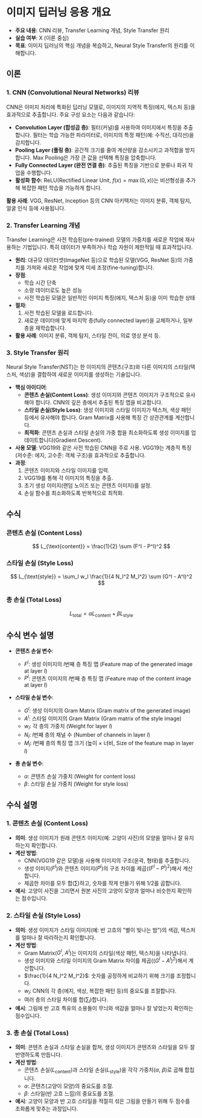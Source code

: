 # 이미지 딥러닝 응용 개요

- **주요 내용**: CNN 리뷰, Transfer Learning 개념, Style Transfer 원리
- **실습 여부**: X (이론 중심)
- **목표**: 이미지 딥러닝의 핵심 개념을 복습하고, Neural Style Transfer의 원리를 이해합니다.

## 이론

### 1. CNN (Convolutional Neural Networks) 리뷰
CNN은 이미지 처리에 특화된 딥러닝 모델로, 이미지의 지역적 특징(에지, 텍스처 등)을 효과적으로 추출합니다. 주요 구성 요소는 다음과 같습니다:
- **Convolution Layer (합성곱 층)**: 필터(커널)를 사용하여 이미지에서 특징을 추출합니다. 필터는 학습 가능한 파라미터로, 이미지의 특정 패턴(예: 수직선, 대각선)을 감지합니다.
- **Pooling Layer (풀링 층)**: 공간적 크기를 줄여 계산량을 감소시키고 과적합을 방지합니다. Max Pooling은 가장 큰 값을 선택해 특징을 압축합니다.
- **Fully Connected Layer (완전 연결 층)**: 추출된 특징을 기반으로 분류나 회귀 작업을 수행합니다.
- **활성화 함수**: ReLU(Rectified Linear Unit, $f(x) = \max(0, x)$)는 비선형성을 추가해 복잡한 패턴 학습을 가능하게 합니다.

**활용 사례**: VGG, ResNet, Inception 등의 CNN 아키텍처는 이미지 분류, 객체 탐지, 얼굴 인식 등에 사용됩니다.

### 2. Transfer Learning 개념
Transfer Learning은 사전 학습된(pre-trained) 모델의 가중치를 새로운 작업에 재사용하는 기법입니다. 특히 데이터가 부족하거나 학습 자원이 제한적일 때 효과적입니다.
- **원리**: 대규모 데이터셋(ImageNet 등)으로 학습된 모델(VGG, ResNet 등)의 가중치를 가져와 새로운 작업에 맞게 미세 조정(fine-tuning)합니다.
- **장점**:
  - 학습 시간 단축
  - 소량 데이터로도 높은 성능
  - 사전 학습된 모델은 일반적인 이미지 특징(에지, 텍스처 등)을 이미 학습한 상태
- **절차**:
  1. 사전 학습된 모델을 로드합니다.
  2. 새로운 데이터에 맞게 마지막 층(fully connected layer)을 교체하거나, 일부 층을 재학습합니다.
- **활용 사례**: 이미지 분류, 객체 탐지, 스타일 전이, 의료 영상 분석 등.

### 3. Style Transfer 원리
Neural Style Transfer(NST)는 한 이미지의 콘텐츠(구조)와 다른 이미지의 스타일(텍스처, 색상)을 결합하여 새로운 이미지를 생성하는 기술입니다.
- **핵심 아이디어**:
  - **콘텐츠 손실(Content Loss)**: 생성 이미지와 콘텐츠 이미지가 구조적으로 유사해야 합니다. CNN의 깊은 층에서 추출된 특징 맵을 비교합니다.
  - **스타일 손실(Style Loss)**: 생성 이미지와 스타일 이미지가 텍스처, 색상 패턴 등에서 유사해야 합니다. Gram Matrix를 사용해 특징 간 상관관계를 계산합니다.
  - **최적화**: 콘텐츠 손실과 스타일 손실의 가중 합을 최소화하도록 생성 이미지를 업데이트합니다(Gradient Descent).
- **사용 모델**: VGG19와 같은 사전 학습된 CNN을 주로 사용. VGG19는 계층적 특징(저수준: 에지, 고수준: 객체 구조)을 효과적으로 추출합니다.
- **과정**:
  1. 콘텐츠 이미지와 스타일 이미지를 입력.
  2. VGG19를 통해 각 이미지의 특징을 추출.
  3. 초기 생성 이미지(랜덤 노이즈 또는 콘텐츠 이미지)를 설정.
  4. 손실 함수를 최소화하도록 반복적으로 최적화.

## 수식

### 콘텐츠 손실 (Content Loss)
$$
L_{\text{content}} = \frac{1}{2} \sum (F^l - P^l)^2
$$

### 스타일 손실 (Style Loss)
$$
L_{\text{style}} = \sum_l w_l \frac{1}{4 N_l^2 M_l^2} \sum (G^l - A^l)^2
$$

### 총 손실 (Total Loss)
$$
L_{\text{total}} = \alpha L_{\text{content}} + \beta L_{\text{style}}
$$

## 수식 변수 설명
- **콘텐츠 손실 변수**:
  - $F^l$: 생성 이미지의 $l$번째 층 특징 맵 (Feature map of the generated image at layer $l$)
  - $P^l$: 콘텐츠 이미지의 $l$번째 층 특징 맵 (Feature map of the content image at layer $l$)

- **스타일 손실 변수**:
  - $G^l$: 생성 이미지의 Gram Matrix (Gram matrix of the generated image)
  - $A^l$: 스타일 이미지의 Gram Matrix (Gram matrix of the style image)
  - $w_l$: 각 층의 가중치 (Weight for layer $l$)
  - $N_l$: $l$번째 층의 채널 수 (Number of channels in layer $l$)
  - $M_l$: $l$번째 층의 특징 맵 크기 (높이 × 너비, Size of the feature map in layer $l$)

- **총 손실 변수**:
  - $\alpha$: 콘텐츠 손실 가중치 (Weight for content loss)
  - $\beta$: 스타일 손실 가중치 (Weight for style loss)

## 수식 설명
### 1. 콘텐츠 손실 (Content Loss)
- **의미**: 생성 이미지가 원래 콘텐츠 이미지(예: 고양이 사진)의 모양을 얼마나 잘 유지하는지 확인합니다.
- **계산 방법**:
  - CNN(VGG19 같은 모델)을 사용해 이미지의 구조(윤곽, 형태)를 추출합니다.
  - 생성 이미지($F^l$)와 콘텐츠 이미지($P^l$)의 구조 차이를 제곱($(F^l - P^l)^2$)해서 계산합니다.
  - 제곱한 차이를 모두 합($\sum$)하고, 숫자를 작게 만들기 위해 1/2를 곱합니다.
- **예시**: 고양이 사진을 그리면서 원본 사진의 고양이 모양과 얼마나 비슷한지 확인하는 점수입니다.

### 2. 스타일 손실 (Style Loss)
- **의미**: 생성 이미지가 스타일 이미지(예: 반 고흐의 "별이 빛나는 밤")의 색감, 텍스처를 얼마나 잘 따라하는지 확인합니다.
- **계산 방법**:
  - Gram Matrix($G^l$, $A^l$)는 이미지의 스타일(색상 패턴, 텍스처)을 나타냅니다.
  - 생성 이미지와 스타일 이미지의 Gram Matrix 차이를 제곱($(G^l - A^l)^2$)해서 계산합니다.
  - $\frac{1}{4 N_l^2 M_l^2}$: 숫자를 공정하게 비교하기 위해 크기를 조정합니다.
  - $w_l$: CNN의 각 층(에지, 색상, 복잡한 패턴 등)의 중요도를 조절합니다.
  - 여러 층의 스타일 차이를 합($\sum_l$)합니다.
- **예시**: 그림에 반 고흐 특유의 소용돌이 무늬와 색감을 얼마나 잘 넣었는지 확인하는 점수입니다.

### 3. 총 손실 (Total Loss)
- **의미**: 콘텐츠 손실과 스타일 손실을 합쳐, 생성 이미지가 콘텐츠와 스타일을 모두 잘 반영하도록 만듭니다.
- **계산 방법**:
  - 콘텐츠 손실($L_{\text{content}}$)과 스타일 손실($L_{\text{style}}$)을 각각 가중치($\alpha$, $\beta$)로 곱해 합칩니다.
  - $\alpha$: 콘텐츠(고양이 모양)의 중요도를 조절.
  - $\beta$: 스타일(반 고흐 느낌)의 중요도를 조절.
- **예시**: 고양이 모양과 반 고흐 스타일을 적절히 섞은 그림을 만들기 위해 두 점수를 조화롭게 맞추는 과정입니다.